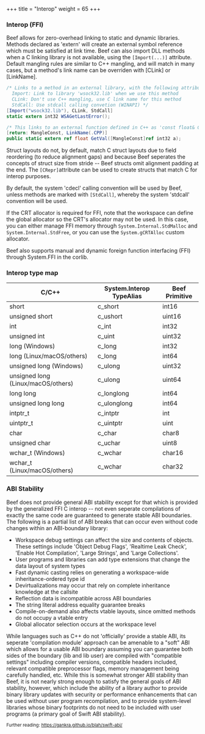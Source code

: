 +++
title = "Interop"
weight = 65
+++

### Interop (FFI)
Beef allows for zero-overhead linking to static and dynamic libraries. Methods declared as 'extern' will create an external symbol reference which must be satisfied at link time. Beef can also import DLL methods when a C linking library is not available, using the `[Import(...)]` attribute. Default mangling rules are similar to C++ mangling, and will match in many cases, but a method's link name can be overriden with [CLink] or [LinkName].
 
```C#
/* Links to a method in an external library, with the following attributes:
  Import: Link to library 'wsock32.lib' when we use this method
  CLink: Don't use C++ mangling, use C link name for this method
  StdCall: Use stdcall calling convetion (WINAPI) */
[Import("wsock32.lib"), CLink, StdCall]
static extern int32 WSAGetLastError(); 

/* This links to an external function defined in C++ as 'const float& GetVal(const int32& a)'' */
[return: MangleConst, LinkName(.CPP)]
public static extern ref float GetVal([MangleConst]ref int32 a);
```

Struct layouts do not, by default, match C struct layouts due to field reordering (to reduce alignment gaps) and because Beef seperates the concepts of struct size from stride -- Beef structs omit alignment padding at the end. The `[CRepr]`attribute can be used to create structs that match C for interop purposes.

By default, the system 'cdecl' calling convention will be used by Beef, unless methods are marked with `[StdCall]`, whereby the system 'stdcall' convention will be used.

If the CRT allocator is required for FFI, note that the workspace can define the global allocator so the CRT's allocator may not be used. In this case, you can either manage FFI memory through `System.Internal.StdMalloc` and `System.Internal.StdFree`, or you can use the `System.gCRTAlloc` custom allocator.

Beef also supports manual and dynamic foreign function interfacing (FFI) through System.FFI in the corlib.

### Interop type map

|C/C++|System.Interop TypeAlias|Beef Primitive|
|-----|------|------|
|short|c_short|int16|
|unsigned short|c_ushort|uint16|
|int|c_int|int32|
|unsigned int|c_uint|uint32|
|long (Windows)|c_long|int32|
|long (Linux/macOS/others)|c_long|int64|
|unsigned long (Windows)|c_ulong|uint32|
|unsigned long (Linux/macOS/others)|c_ulong|uint64|
|long long|c_longlong|int64|
|unsigned long long|c_ulonglong|int64|
|intptr_t|c_intptr|int|
|uintptr_t|c_uintptr|uint|
|char|c_char|char8|
|unsigned char|c_uchar|uint8|
|wchar_t (Windows)|c_wchar|char16|
|wchar_t (Linux/macOS/others)|c_wchar|char32|

### ABI Stability

Beef does not provide general ABI stability except for that which is provided by the generalized FFI C interop -- not even seperate compilations of exactly the same code are guaranteed to generate stable ABI boundaries. The following is a partial list of ABI breaks that can occur even without code changes within an ABI-boundary library:

- Workspace debug settings can affect the size and contents of objects. These settings include 'Object Debug Flags', 'Realtime Leak Check', 'Enable Hot Compilation', 'Large Strings', and 'Large Collections'.
- User programs and libraries can add type extensions that change the data layout of system types
- Fast dynamic casting relies on generating a workspace-wide inheritance-ordered type id
- Devirtualizations may occur that rely on complete inheritance knowledge at the callsite
- Reflection data is incompatible across ABI boundaries
- The string literal address equality guarantee breaks
- Compile-on-demand also affects vtable layouts, since omitted methods do not occupy a vtable entry
- Global allocator selection occurs at the workspace level

While languages such as C++ do not 'officially' provide a stable ABI, its seperate 'compilation module' approach can be amenable to a "soft" ABI which allows for a usable ABI boundary assuming you can guarantee both sides of the boundary (lib and lib user) are compiled with "compatible settings" including compiler versions, compatible headers included, relevant compatible preprocessor flags, memory management being carefully handled, etc. While this is somewhat stronger ABI stability than Beef, it is not nearly strong enough to satisfy the general goals of ABI stability, however, which include the ability of a library author to provide binary library updates with security or performance enhancements that can be used without user program recompilation, and to provide system-level libraries whose binary footprints do not need to be included with user programs (a primary goal of Swift ABI stability).

<sup>Further reading: https://gankra.github.io/blah/swift-abi/</sup>